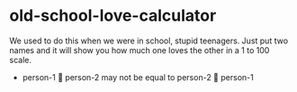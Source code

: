 # old-school-love-calculator
We used to do this when we were in school, stupid teenagers. 
Just put two names and it will show you how much one loves the other in a 1 to 100 scale.
- person-1 💖 person-2  may not be equal to  person-2 💖 person-1
